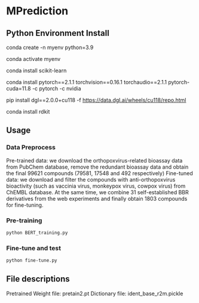 # MPrediction
## Python Environment Install
conda create -n myenv python=3.9

conda activate myenv

conda install scikit-learn

conda install pytorch==2.1.1 torchvision==0.16.1 torchaudio==2.1.1 pytorch-cuda=11.8 -c pytorch -c nvidia

pip install dgl==2.0.0+cu118 -f https://data.dgl.ai/wheels/cu118/repo.html

conda install rdkit

## Usage
### Data Preprocess
Pre-trained data: we download the orthopoxvirus-related bioassay data from PubChem database, remove the redundant bioassay data and obtain the final 99621 compounds (79581, 17548 and 492 respectively)
Fine-tuned data: we download and filter the compounds with anti-orthopoxvirus bioactivity (such as vaccinia virus, monkeypox virus, cowpox virus) from ChEMBL database. At the same time, we combine 31 self-established BBR derivatives from the web experiments and finally obtain 1803 compounds for fine-tuning.

### Pre-training
```bash
python BERT_training.py
```
### Fine-tune and test
```bash
python fine-tune.py
```
## File descriptions
Pretrained Weight file: pretain2.pt
Dictionary file: ident_base_r2m.pickle

